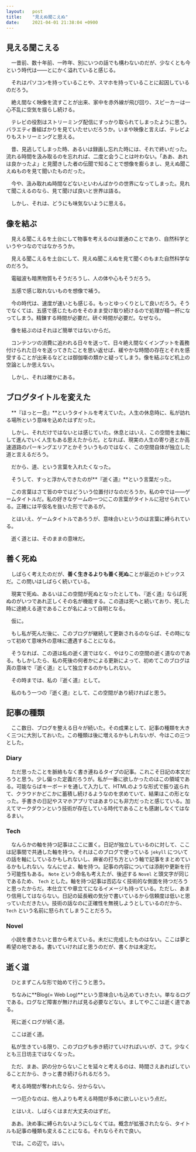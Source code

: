 ```yaml
---
layout:   post
title:    "見えぬ聞こえぬ"
date:     2021-04-01 21:38:04 +0900
---
```


## 見える聞こえる
　一昔前、数十年前、一昨年、別にいつの話でも構わないのだが、少なくとも今という時代は――とにかく溢れていると感じる。

　それはパソコンを持っていることや、スマホを持っていることに起因しているのだろう。

　絶え間なく映像を流すことが出来、家中を赤外線が飛び回り、スピーカーは一心不乱に空気を揺らし続ける。

　テレビの役割はストリーミング配信にすっかり取られてしまったように思う。バラエティ番組ばかりを見ていたせいだろうか。いまや映像と言えば、テレビよりもストリーミングと思える。

　昔、見逃してしまった時、あるいは録画し忘れた時には、それで終いだった。流れる時間を汲み取るのを忘れれば、二度と会うことは叶わない。「ああ、あれは良かったよ」と見聞きした者の伝聞で知ることで想像を膨らまし、見えぬ聞こえぬものを見て聞いたものだった。

　今や、汲み取れぬ時間などないといわんばかりの世界になってしまった。見れて聞こえるのなら、見て聞けば良いと世界は語る。

　しかし、それは、どうにも味気ないように思える。

## 像を結ぶ
　見える聞こえるを土台にして物事を考えるのは普通のことであり、自然科学というやつなのではなかろうか。

　見える聞こえるを土台にして、見えぬ聞こえぬを見て聞くのもまた自然科学なのだろう。

　電磁波も暗黒物質もそうだろうし、人の体や心もそうだろう。

　五感で感じ取れないものを想像で補う。

　今の時代は、速度が速いとも感じる。もっとゆっくりとして良いだろう。そうでなくては、五感で感じたものをそのまま受け取り続けるので処理が精一杯になってしまう。精錬する時間が必要だ。研ぐ時間が必要だ。なぜなら。

　像を結ぶのはそれほど簡単ではないからだ。

　コンテンツの消費に追われる日々を送って、日々絶え間なくインプットを義務付けられた日々を送ってきたことを思い返せば、緩やかな時間の存在とそれを感受することが出来るなどとは御伽噺の類かと疑ってしまう。像を結ぶなど机上の空論としか思えない。

　しかし、それは確かにある。

## ブログタイトルを変えた
　**『ほっと一息』**というタイトルを考えていた。人生の休息時に、私が訪れる場所という意味を込めたはずだった。

　しかし、それだけではないとは感じていた。休息とはいえ、この空間を主軸にして進んでいく人生もある思えたからだ。となれば、現実の人生の寄り道とか高速道路のパーキングエリアとかそういうものではなく、この空間自体が独立した道と言えるだろう。

　だから、道、という言葉を入れたくなった。

　そうして、すっと浮かんできたのが**『逝く道』**という言葉だった。

　この言葉はさて皆の中ではどういう位置付けなのだろうか。私の中では――ゲームタイトルだ。私の好きなゲームの一つにこの言葉がタイトルに冠せられている。正確には平仮名を抜いた形でであるが。

　とはいえ、ゲームタイトルであろうが、意味合いというのは言葉に縛られている。

　逝く道とは、そのままの意味だ。

## 善く死ぬ
　しばらく考えたのだが、**善く生きるよりも善く死ぬ**ことが最近のトピックスだ。この問いはしばらく続いている。

　現実で死ぬ、あるいはこの空間が死ぬとなったとしても、『逝く道』ならば死ぬのがいつであれ正しくその名が機能する。この道は死へと続いており、死した時に途絶える道であることが名によって自明となる。

　仮に。

　もし私が死んだ後に、このブログが継続して更新されるのならば、その時になって初めて意味外の意味に遭遇することになる。

　そうなれば、この道は私の逝く道ではなく、やはりこの空間の逝く道なのである。もしかしたら、私の死後の何者かによる更新によって、初めてこのブログは真の意味で『逝く道』として独立するのかもしれない。

　その時までは、私の『逝く道』として。

　私のもう一つの『逝く道』として、この空間があり続ければと思う。

## 記事の種類
　ここ数日、ブログを整える日々が続いた。その成果として、記事の種類を大きく三つに大別しておいた。この種類は後に増えるかもしれないが、今はこの三つとした。

### Diary
　ただ思ったことを脈絡もなく書き連ねるタイプの記事。これこそ日記の本文だろうと思う。少し偏った定義だろうが。私が一番に欲しかったのはこの領域である。可能ならばキーボードを通して入力して、HTMLのような形式で振り返られて、クラウドかどこかに蓄積し続けるようなのを求めていて、結果はこの形となった。手書きの日記やスマホアプリではあまりにも非力だったと感じている。加えてマークダウンという技術が存在している時代であることも感謝しなくてはなるまい。

### Tech
　なんらかの軸を持つ記事はここに置く。日記が独立しているのに対して、ここは記事間で共通した軸を持つ。それはこのブログで使っている `jekyll` についての話を軸にしているかもしれないし、麻雀の打ち方という軸で記事をまとめているかもしれない。なんにせよ、軸を持つ。記事の内容については添削や更新を行う可能性もある。 `Note` という命名も考えたが、後述する `Novel` と頭文字が同じであるため、 `Tech` とした。軸を持つ記事は否応なく技術的な側面を持つだろうと思ったからだ。本仕立てや章立てになるイメージも持っている。ただし、あまり信用してはならない。日記の延長戦の気分で書いているから信頼度は低いと思っていただきたい。技術の話なのに正確性を無視しようとしているのだから、 `Tech` という名前に怒られてしまうことだろう。

### Novel
　小説を書きたいと昔から考えている。未だに完成したものはない。ここは夢と希望の地である。書いていければと思うのだが、書くかは未定だ。

## 逝く道
　ひとまずこんな形で始めて行こうと思う。

　ちなみに**Blog(= Web Log)**という意味合いも込めていきたい。単なるログである。ログなど障害が無ければ見る必要などない。ましてやここは逝く道である。

　死に逝くログが続く道。

　ここは逝く道。

　私が生きている限り、このブログも歩き続けていければいいが、さて。少なくとも三日坊主ではなくなった。

　ただ、まあ、訳の分からないことを延々と考えるのは、時間さえあればしていることだから、きっと書き続けられるだろう。

　考える時間が奪われたなら、分からない。

　一つ厄介なのは、他人よりも考える時間が多めに欲しいという点だ。

　とはいえ、しばらくはまだ大丈夫のはずだ。

　ああ。決め事に縛られないようにしなくては。概念が拡張されたなら、タイトルも記事の種類も変えることになる。それならそれで良い。

　では。この辺で。はい。
　